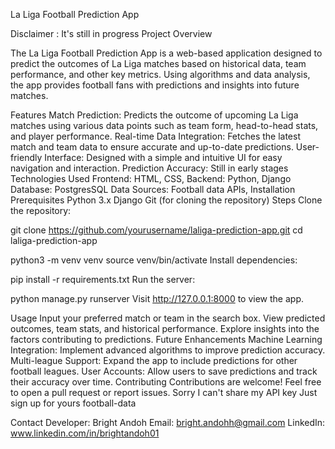 La Liga Football Prediction App

Disclaimer : It's still in progress
Project 
Overview

The La Liga Football Prediction App is a web-based application designed to predict the outcomes of La Liga matches based on historical data, team performance, and other key metrics. Using algorithms and data analysis, the app provides football fans with predictions and insights into future matches.

Features
Match Prediction: Predicts the outcome of upcoming La Liga matches using various data points such as team form, head-to-head stats, and player performance.
Real-time Data Integration: Fetches the latest match and team data to ensure accurate and up-to-date predictions.
User-friendly Interface: Designed with a simple and intuitive UI for easy navigation and interaction.
Prediction Accuracy: Still in early stages
Technologies Used
Frontend: HTML, CSS, 
Backend: Python, Django
Database: PostgresSQL
Data Sources: Football data APIs, 
Installation
Prerequisites
Python 3.x
Django
Git (for cloning the repository)
Steps
Clone the repository:

git clone https://github.com/yourusername/laliga-prediction-app.git
cd laliga-prediction-app

python3 -m venv venv
source venv/bin/activate
Install dependencies:

pip install -r requirements.txt
Run the server:

python manage.py runserver
Visit http://127.0.0.1:8000 to view the app.

Usage
Input your preferred match or team in the search box.
View predicted outcomes, team stats, and historical performance.
Explore insights into the factors contributing to predictions.
Future Enhancements
Machine Learning Integration: Implement advanced algorithms to improve prediction accuracy.
Multi-league Support: Expand the app to include predictions for other football leagues.
User Accounts: Allow users to save predictions and track their accuracy over time.
Contributing
Contributions are welcome! Feel free to open a pull request or report issues.
Sorry I can't share my API key 
Just sign up for yours football-data


Contact
Developer: Bright Andoh
Email: bright.andohh@gmail.com
LinkedIn: www.linkedin.com/in/brightandoh01
